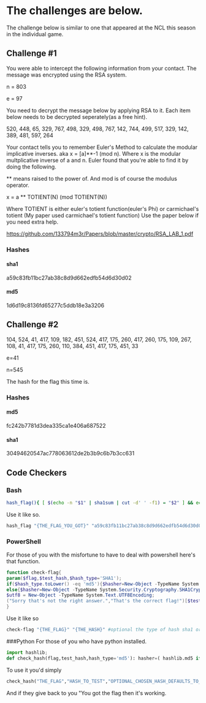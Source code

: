 # The challenges are below.
The challenge below is similar to one that appeared at the NCL this season in the individual game.
## Challenge #1
You were able to intercept the following information from your contact. The message was encrypted using the RSA system.

n = 803

e = 97

You need to decrypt the message below by applying RSA to it.
Each item below needs to be decrypted seperately(as a free hint).

520, 448, 65, 329, 767, 498, 329, 498, 767, 142, 744, 499, 517, 329, 142, 389, 481, 597, 264

Your contact tells you to remember Euler's Method to calculate the modular implicative inverses. 
aka x = [a]**-1 (mod n). Where x is the modular multplicative inverse of a and n.
Euler found that you're able to find it by doing the following.

** means raised to the power of. And mod is of course the modulus operator.

x = a ** TOTIENT(N) (mod TOTIENT(N))

Where TOTIENT is either euler's totient function(euler's Phi) or 
carmichael's totient (My paper used carmichael's totient function)
Use the paper below if you need extra help.

https://github.com/133794m3r/Papers/blob/master/crypto/RSA_LAB_1.pdf

### Hashes 
#### sha1
a59c83fb11bc27ab38c8d9d662edfb54d6d30d02

#### md5
1d6d19c8136fd65277c5ddb18e3a3206

## Challenge #2
104, 524, 41, 417, 109, 182, 451, 524, 417, 175, 260, 417, 260, 175, 109, 267, 108, 41, 417, 175, 260, 110, 384, 451, 417, 175, 451, 33

e=41

n=545

The hash for the flag this time is.
### Hashes

#### md5
fc242b7781d3dea335ca1e406a687522

#### sha1
30494620547ac778063612de2b3b9c6b7b3cc631

## Code Checkers
### Bash
```BASH
hash_flag(){ [ $(echo -n "$1" | sha1sum | cut -d' ' -f1) = "$2" ] && echo "You got the flag!" || echo "You didn't get the flag.";}
```
Use it like so.
```BASH
hash_flag "{THE_FLAG_YOU_GOT}" "a59c83fb11bc27ab38c8d9d662edfb54d6d30d02"
```
### PowerShell
For those of you with the misfortune to have to deal with powershell here's that function.
```PowerShell
function check-flag{
param($flag,$test_hash,$hash_type='SHA1');
if($hash_type.toLower() -eq 'md5'){$hasher=New-Object -TypeName System.Security.Cryptography.MD5CryptoServiceProvider}
else{$hasher=New-Object -TypeName System.Security.Cryptography.SHA1CryptoServiceProvider};
$utf8 = New-Object -TypeName System.Text.UTF8Encoding;
("Sorry that's not the right answer.","That's the correct flag!")[$test_hash -eq ([System.BitConverter]::ToString($hasher.ComputeHash($utf8.GetBytes($flag))) -replace '-','')  ]
}
```
Use it like so
```PowerShell
check-flag "{THE_FLAG}" "{THE_HASH}" #optional the type of hash sha1 or md5.
```

###Python
For those of you who have python installed.
```Python
import hashlib;
def check_hash(flag,test_hash,hash_type='md5'): hasher=( hashlib.md5 if hash_type == 'md5' else hashlib.sha1); return 'You got the flag' if hasher(flag.encode('utf-8')).hexdigest() == test_hash else "You didn't get the flag"
```

To use it you'd simply
```Python
check_hash("THE_FLAG","HASH_TO_TEST","OPTIONAL_CHOSEN_HASH_DEFAULTS_TO_MD5")
```

And if they give back to you "You got the flag then it's working.
